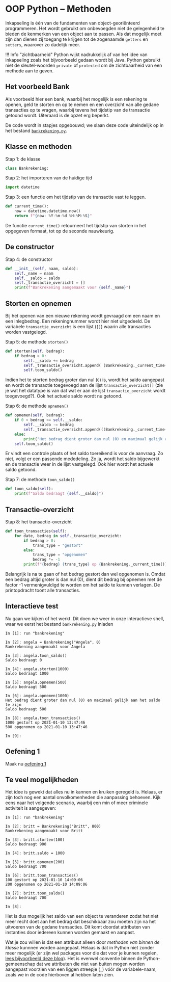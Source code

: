 # OOP Python – Methoden

Inkapseling is één van de fundamenten van object-georiënteerd programmeren. Het wordt gebruikt om onbevoegden niet de gelegenheid te bieden de kenmerken van een object aan te passen. Als dat mogelijk moet zijn dan dienen zij toegang te krijgen tot de zogenaamde `getters` en `setters`, waarover zo dadelijk meer.

!!! Info "zichtbaarheid"
    Python wijkt nadrukkelijk af van het idee van inkapseling zoals het bijvoorbeeld gedaan wordt bij Java. Python gebruikt niet de sleutel-woorden `private` of `protected` om de zichtbaarheid van een methode aan te geven.

## Het voorbeeld Bank

Als voorbeeld hier een bank, waarbij het mogelijk is een rekening te openen, geld te storten en op te nemen en een overzicht van alle gedane transacties op te vragen, waarbij tevens het tijdstip van de transactie getoond wordt. Uiteraard is de opzet erg beperkt.

De code wordt in stapjes opgebouwd; we slaan deze code uiteindelijk op in het bestand [`bankrekening.py`](../bestanden/bankrekening.py).

## Klasse en methoden

Stap 1: de klasse

```python
class Bankrekening:
```

Stap 2: het importeren van de huidige tijd

```python
import datetime
```

Stap 3: een functie om het tijdstip van de transactie vast te leggen.

```python
def current_time():
    now = datetime.datetime.now()
    return f"{now: %Y-%m-%d %H:%M:%S}"
```

De functie `current_time()` retourneert het tijdstip van storten in het opgegeven formaat, tot op de seconde nauwkeurig.

## De constructor

Stap 4: de constructor

```python
def __init__(self, naam, saldo):
    self._name = naam
    self.__saldo = saldo
    self._transactie_overzicht = []
    print(f"Bankrekening aangemaakt voor {self._name}")
```

## Storten en opnemen

Bij het openen van een nieuwe rekening wordt gevraagd om een naam en een inlegbedrag. Een rekeningnummer wordt hier niet uitgedeeld. De variabele `transactie_overzicht` is een lijst (`[]`) waarin alle transacties worden vastgelegd.

Stap 5: de methode `storten()`

```python
def storten(self, bedrag):
    if bedrag > 0:
        self.__saldo += bedrag
        self._transactie_overzicht.append( (Bankrekening._current_time(), bedrag) )
        self.toon_saldo()
```


Indien het te storten bedrag groter dan nul (`0`) is, wordt het saldo aangepast en wordt de transactie toegevoegd aan de lijst `transactie_overzicht[]` (zie je wat het datatype is van dat wat er aan de lijst `transactie_overzicht` wordt toegevoegd?). Ook het actuele saldo wordt nu getoond.

Stap 6: de methode `opnemen()`

```python
def opnemen(self, bedrag):
    if 0 < bedrag <= self.__saldo:
        self.__saldo -= bedrag
        self._transactie_overzicht.append(((Bankrekening._current_time(), -bedrag)))
    else:
        print("Het bedrag dient groter dan nul (0) en maximaal gelijk aan het saldo te zijn")
    self.toon_saldo()
```

Er vindt een controle plaats of het saldo toereikend is voor de aanvraag. Zo niet, volgt er een passende mededeling. Zo ja, wordt het saldo bijgewerkt en de transactie weer in de lijst vastgelegd. Ook hier wordt het actuele saldo getoond.

Stap 7: de methode `toon_saldo()`

```python
def toon_saldo(self):
    print(f"Saldo bedraagt {self.__saldo}")
```

## Transactie-overzicht

Stap 8: het transactie-overzicht

```python
def toon_transacties(self):
    for date, bedrag in self._transactie_overzicht:
        if bedrag > 0:
            trans_type = "gestort"
        else:
            trans_type = "opgenomen"
            bedrag *= -1
        print(f"{bedrag} {trans_type} op {Bankrekening._current_time()}")
```

Belangrijk is na te gaan of het bedrag gestort dan wel opgenomen is. Omdat een bedrag altijd groter is dan nul (0), dient dit bedrag bij opnemen met de factor -1 vermenigvuldigd te worden om het saldo te kunnen verlagen. De printopdracht toont alle transacties.

## Interactieve test

Nu gaan we kijken of het werkt. Dit doen we weer in onze interactieve shell, waar we eerst het bestand `bankrekening.py` inladen

```ipython
In [1]: run "bankrekening"

In [2]: angela = Bankrekening("Angela", 0)
Bankrekening aangemaakt voor Angela

In [3]: angela.toon_saldo()
Saldo bedraagt 0

In [4]: angela.storten(1000)
Saldo bedraagt 1000

In [5]: angela.opnemen(500)
Saldo bedraagt 500

In [6]: angela.opnemen(1000)
Het bedrag dient groter dan nul (0) en maximaal gelijk aan het saldo te zijn
Saldo bedraagt 500

In [8]: angela.toon_transacties()
1000 gestort op 2021-01-10 13:47:46
500 opgenomen op 2021-01-10 13:47:46

In [9]:
```

## Oefening 1

Maak nu [oefening 1](oefeningen/oop-oefening1.md)

## Te veel mogelijkheden

Het idee is gewekt dat alles nu in kannen en kruiken geregeld is. Helaas, er zijn toch nog een aantal onvolkomenheden die aanpassing behoeven. Kijk eens naar het volgende scenario, waarbij een min of meer criminele activiteit is aangegeven:

```ipython hl_lines="9"
In [1]: run "bankrekening"

In [2]: britt = Bankrekening("Britt", 800)
Bankrekening aangemaakt voor Britt

In [3]: britt.storten(100)
Saldo bedraagt 900

In [4]: britt.saldo = 1000

In [5]: britt.opnemen(200)
Saldo bedraagt 700

In [6]: britt.toon_transacties()
100 gestort op 2021-01-10 14:09:06
200 opgenomen op 2021-01-10 14:09:06

In [7]: britt.toon_saldo()
Saldo bedraagt 700

In [8]:
```

Het is dus mogelijk het saldo van een object te veranderen zodat het niet meer recht doet aan het bedrag dat beschikbaar zou moeten zijn na het uitvoeren van de gedane transacties. Dit komt doordat attributen van instanties door iedereen kunnen worden gemaakt en aanpast.

Wat je zou willen is dat een attribuut alleen door *methoden van binnen de klasse* kunnnen worden aangepast. Helaas is dat in Python niet zonder meer mogelijk (er zijn wel packages voor die dat voor je kunnen regelen, [lees bijvoorbeeld deze blog](https://bogotobogo.com/python/python_private_attributes_methods.php)). Het is evenwel conventie binnen de Python-gemeenschap dat we attributen die niet van buiten mogen worden aangepast voorzien van een liggen streepje (`_`) vóór de variabele-naam, zoals we in de code hierboven al hebben laten zien.
